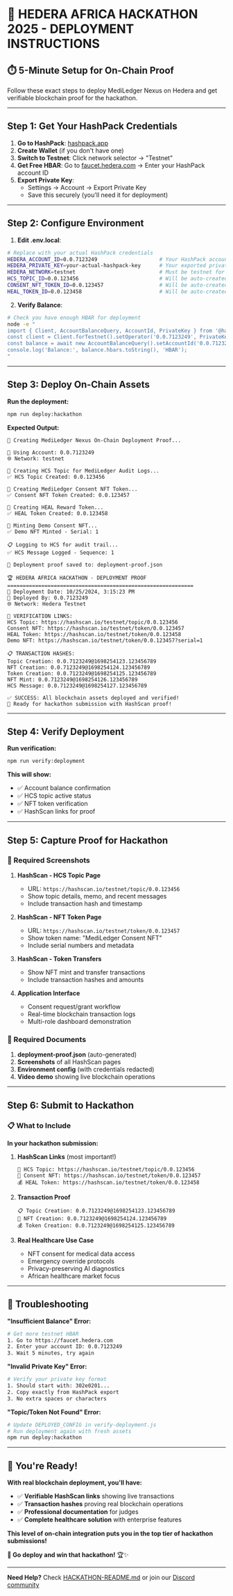 # 🚀 HEDERA AFRICA HACKATHON 2025 - DEPLOYMENT INSTRUCTIONS

## **⏱️ 5-Minute Setup for On-Chain Proof**

Follow these exact steps to deploy MediLedger Nexus on Hedera and get verifiable blockchain proof for the hackathon.

---

## **Step 1: Get Your HashPack Credentials**

1. **Go to HashPack**: [hashpack.app](https://hashpack.app)
2. **Create Wallet** (if you don't have one)
3. **Switch to Testnet**: Click network selector → "Testnet"
4. **Get Free HBAR**: Go to [faucet.hedera.com](https://faucet.hedera.com) → Enter your HashPack account ID
5. **Export Private Key**:
   - Settings → Account → Export Private Key
   - Save this securely (you'll need it for deployment)

---

## **Step 2: Configure Environment**

1. **Edit .env.local**:
```bash
# Replace with your actual HashPack credentials
HEDERA_ACCOUNT_ID=0.0.7123249                    # Your HashPack account ID
HEDERA_PRIVATE_KEY=your-actual-hashpack-key      # Your exported private key
HEDERA_NETWORK=testnet                           # Must be testnet for hackathon
HCS_TOPIC_ID=0.0.123456                          # Will be auto-created
CONSENT_NFT_TOKEN_ID=0.0.123457                  # Will be auto-created
HEAL_TOKEN_ID=0.0.123458                         # Will be auto-created
```

2. **Verify Balance**:
```bash
# Check you have enough HBAR for deployment
node -e "
import { Client, AccountBalanceQuery, AccountId, PrivateKey } from '@hashgraph/sdk';
const client = Client.forTestnet().setOperator('0.0.7123249', PrivateKey.fromString('your-key'));
const balance = await new AccountBalanceQuery().setAccountId('0.0.7123249').execute(client);
console.log('Balance:', balance.hbars.toString(), 'HBAR');
"
```

---

## **Step 3: Deploy On-Chain Assets**

**Run the deployment:**
```bash
npm run deploy:hackathon
```

**Expected Output:**
```
🚀 Creating MediLedger Nexus On-Chain Deployment Proof...

🔑 Using Account: 0.0.7123249
🌐 Network: testnet

📝 Creating HCS Topic for MediLedger Audit Logs...
✅ HCS Topic Created: 0.0.123456

🎫 Creating MediLedger Consent NFT Token...
✅ Consent NFT Token Created: 0.0.123457

🏥 Creating HEAL Reward Token...
✅ HEAL Token Created: 0.0.123458

🎨 Minting Demo Consent NFT...
✅ Demo NFT Minted - Serial: 1

📋 Logging to HCS for audit trail...
✅ HCS Message Logged - Sequence: 1

📄 Deployment proof saved to: deployment-proof.json

🏆 HEDERA AFRICA HACKATHON - DEPLOYMENT PROOF
============================================================
📅 Deployment Date: 10/25/2024, 3:15:23 PM
👤 Deployed By: 0.0.7123249
🌐 Network: Hedera Testnet

🔗 VERIFICATION LINKS:
HCS Topic: https://hashscan.io/testnet/topic/0.0.123456
Consent NFT: https://hashscan.io/testnet/token/0.0.123457
HEAL Token: https://hashscan.io/testnet/token/0.0.123458
Demo NFT: https://hashscan.io/testnet/token/0.0.123457?serial=1

📋 TRANSACTION HASHES:
Topic Creation: 0.0.7123249@1698254123.123456789
NFT Creation: 0.0.7123249@1698254124.123456789
Token Creation: 0.0.7123249@1698254125.123456789
NFT Mint: 0.0.7123249@1698254126.123456789
HCS Message: 0.0.7123249@1698254127.123456789

✅ SUCCESS: All blockchain assets deployed and verified!
💯 Ready for hackathon submission with HashScan proof!
```

---

## **Step 4: Verify Deployment**

**Run verification:**
```bash
npm run verify:deployment
```

**This will show:**
- ✅ Account balance confirmation
- ✅ HCS topic active status
- ✅ NFT token verification
- ✅ HashScan links for proof

---

## **Step 5: Capture Proof for Hackathon**

### **📸 Required Screenshots**

1. **HashScan - HCS Topic Page**
   - URL: `https://hashscan.io/testnet/topic/0.0.123456`
   - Show topic details, memo, and recent messages
   - Include transaction hash and timestamp

2. **HashScan - NFT Token Page**
   - URL: `https://hashscan.io/testnet/token/0.0.123457`
   - Show token name: "MediLedger Consent NFT"
   - Include serial numbers and metadata

3. **HashScan - Token Transfers**
   - Show NFT mint and transfer transactions
   - Include transaction hashes and amounts

4. **Application Interface**
   - Consent request/grant workflow
   - Real-time blockchain transaction logs
   - Multi-role dashboard demonstration

### **📄 Required Documents**

1. **deployment-proof.json** (auto-generated)
2. **Screenshots** of all HashScan pages
3. **Environment config** (with credentials redacted)
4. **Video demo** showing live blockchain operations

---

## **Step 6: Submit to Hackathon**

### **📋 What to Include**

**In your hackathon submission:**

1. **HashScan Links** (most important!)
   ```
   🔗 HCS Topic: https://hashscan.io/testnet/topic/0.0.123456
   🎫 Consent NFT: https://hashscan.io/testnet/token/0.0.123457
   💰 HEAL Token: https://hashscan.io/testnet/token/0.0.123458
   ```

2. **Transaction Proof**
   ```
   📋 Topic Creation: 0.0.7123249@1698254123.123456789
   🎫 NFT Creation: 0.0.7123249@1698254124.123456789
   💰 Token Creation: 0.0.7123249@1698254125.123456789
   ```

3. **Real Healthcare Use Case**
   - NFT consent for medical data access
   - Emergency override protocols
   - Privacy-preserving AI diagnostics
   - African healthcare market focus

---

## **🔧 Troubleshooting**

**"Insufficient Balance" Error:**
```bash
# Get more testnet HBAR
1. Go to https://faucet.hedera.com
2. Enter your account ID: 0.0.7123249
3. Wait 5 minutes, try again
```

**"Invalid Private Key" Error:**
```bash
# Verify your private key format
1. Should start with: 302e0201...
2. Copy exactly from HashPack export
3. No extra spaces or characters
```

**"Topic/Token Not Found" Error:**
```bash
# Update DEPLOYED_CONFIG in verify-deployment.js
# Run deployment again with fresh assets
npm run deploy:hackathon
```

---

## **🎉 You're Ready!**

**With real blockchain deployment, you'll have:**
- ✅ **Verifiable HashScan links** showing live transactions
- ✅ **Transaction hashes** proving real blockchain operations
- ✅ **Professional documentation** for judges
- ✅ **Complete healthcare solution** with enterprise features

**This level of on-chain integration puts you in the top tier of hackathon submissions!**

**🚀 Go deploy and win that hackathon!** 🏆✨

---

**Need Help?** Check [HACKATHON-README.md](HACKATHON-README.md) or join our [Discord community](https://discord.gg/mediledger-nexus)

